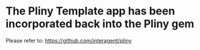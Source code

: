 # The Pliny Template app has been incorporated back into the Pliny gem

Please refer to:
https://github.com/interagent/pliny
